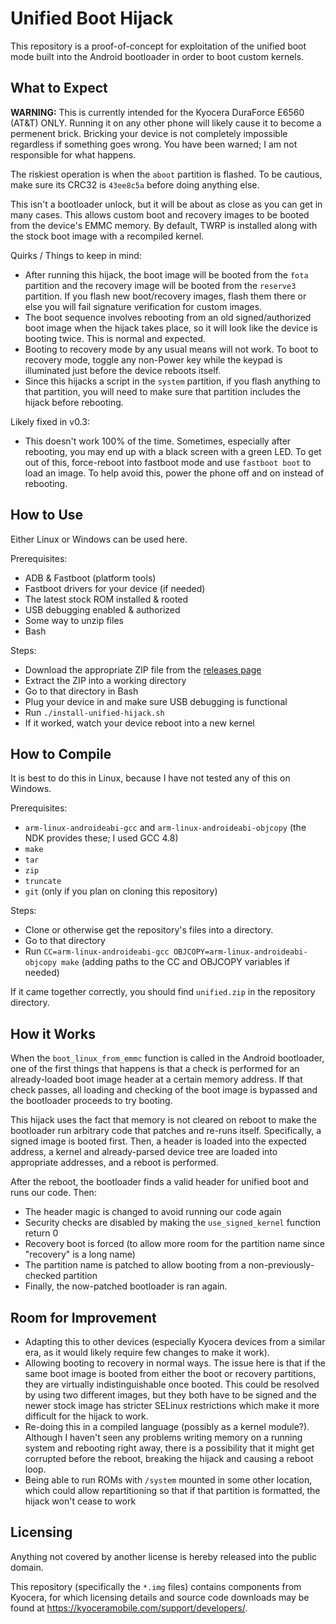 # Unified Boot Hijack

This repository is a proof-of-concept for exploitation of the unified boot mode built into the Android bootloader in order to boot custom kernels.

## What to Expect

**WARNING:** This is currently intended for the Kyocera DuraForce E6560 (AT&T) ONLY. Running it on any other phone will likely cause it to become a permenent brick. Bricking your device is not completely impossible regardless if something goes wrong. You have been warned; I am not responsible for what happens.

The riskiest operation is when the `aboot` partition is flashed. To be cautious, make sure its CRC32 is `43ee8c5a` before doing anything else.

This isn't a bootloader unlock, but it will be about as close as you can get in many cases. This allows custom boot and recovery images to be booted from the device's EMMC memory. By default, TWRP is installed along with the stock boot image with a recompiled kernel.

Quirks / Things to keep in mind:

- After running this hijack, the boot image will be booted from the `fota` partition and the recovery image will be booted from the `reserve3` partition. If you flash new boot/recovery images, flash them there or else you will fail signature verification for custom images.
- The boot sequence involves rebooting from an old signed/authorized boot image when the hijack takes place, so it will look like the device is booting twice. This is normal and expected.
- Booting to recovery mode by any usual means will not work. To boot to recovery mode, toggle any non-Power key while the keypad is illuminated just before the device reboots itself.
- Since this hijacks a script in the `system` partition, if you flash anything to that partition, you will need to make sure that partition includes the hijack before rebooting.

Likely fixed in v0.3:

- This doesn't work 100% of the time. Sometimes, especially after rebooting, you may end up with a black screen with a green LED. To get out of this, force-reboot into fastboot mode and use `fastboot boot` to load an image. To help avoid this, power the phone off and on instead of rebooting.

## How to Use

Either Linux or Windows can be used here.

Prerequisites:

- ADB & Fastboot (platform tools)
- Fastboot drivers for your device (if needed)
- The latest stock ROM installed & rooted
- USB debugging enabled & authorized
- Some way to unzip files
- Bash

Steps:

- Download the appropriate ZIP file from the [releases page](https://github.com/jb881122/unified-boot-hijack/releases)
- Extract the ZIP into a working directory
- Go to that directory in Bash
- Plug your device in and make sure USB debugging is functional
- Run `./install-unified-hijack.sh`
- If it worked, watch your device reboot into a new kernel

## How to Compile

It is best to do this in Linux, because I have not tested any of this on Windows.

Prerequisites:
- `arm-linux-androideabi-gcc` and `arm-linux-androideabi-objcopy` (the NDK provides these; I used GCC 4.8)
- `make`
- `tar`
- `zip`
- `truncate`
- `git` (only if you plan on cloning this repository)

Steps:
- Clone or otherwise get the repository's files into a directory.
- Go to that directory
- Run `CC=arm-linux-androideabi-gcc OBJCOPY=arm-linux-androideabi-objcopy make` (adding paths to the CC and OBJCOPY variables if needed)

If it came together correctly, you should find `unified.zip` in the repository directory.

## How it Works

When the `boot_linux_from_emmc` function is called in the Android bootloader, one of the first things that happens is that a check is performed for an already-loaded boot image header at a certain memory address. If that check passes, all loading and checking of the boot image is bypassed and the bootloader proceeds to try booting.

This hijack uses the fact that memory is not cleared on reboot to make the bootloader run arbitrary code that patches and re-runs itself. Specifically, a signed image is booted first. Then, a header is loaded into the expected address, a kernel and already-parsed device tree are loaded into appropriate addresses, and a reboot is performed.

After the reboot, the bootloader finds a valid header for unified boot and runs our code. Then:
- The header magic is changed to avoid running our code again
- Security checks are disabled by making the `use_signed_kernel` function return 0
- Recovery boot is forced (to allow more room for the partition name since "recovery" is a long name)
- The partition name is patched to allow booting from a non-previously-checked partition
- Finally, the now-patched bootloader is ran again.

## Room for Improvement

- Adapting this to other devices (especially Kyocera devices from a similar era, as it would likely require few changes to make it work).
- Allowing booting to recovery in normal ways. The issue here is that if the same boot image is booted from either the boot or recovery partitions, they are virtually indistinguishable once booted. This could be resolved by using two different images, but they both have to be signed and the newer stock image has stricter SELinux restrictions which make it more difficult for the hijack to work.
- Re-doing this in a compiled language (possibly as a kernel module?). Although I haven't seen any problems writing memory on a running system and rebooting right away, there is a possibility that it might get corrupted before the reboot, breaking the hijack and causing a reboot loop.
- Being able to run ROMs with `/system` mounted in some other location, which could allow repartitioning so that if that partition is formatted, the hijack won't cease to work

## Licensing

Anything not covered by another license is hereby released into the public domain.

This repository (specifically the `*.img` files) contains components from Kyocera, for which licensing details and source code downloads may be found at https://kyoceramobile.com/support/developers/.
